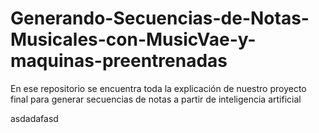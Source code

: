 # Generando-Secuencias-de-Notas-Musicales-con-MusicVae-y-maquinas-preentrenadas
En ese repositorio se encuentra toda la explicación de nuestro proyecto final para generar secuencias de notas a partir de inteligencia artificial

asdadafasd
